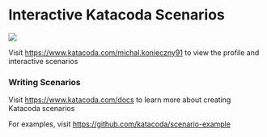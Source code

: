 # Interactive Katacoda Scenarios

[![](http://shields.katacoda.com/katacoda/michal.konieczny91/count.svg)](https://www.katacoda.com/michal.konieczny91 "Get your profile on Katacoda.com")

Visit https://www.katacoda.com/michal.konieczny91 to view the profile and interactive scenarios

### Writing Scenarios
Visit https://www.katacoda.com/docs to learn more about creating Katacoda scenarios

For examples, visit https://github.com/katacoda/scenario-example
